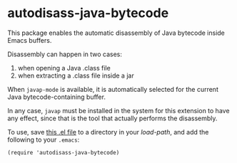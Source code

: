 autodisass-java-bytecode
========================

This package enables the automatic disassembly of Java bytecode inside
Emacs buffers.

Disassembly can happen in two cases:
1. when opening a Java .class file
2. when extracting a .class file inside a jar

When `javap-mode` is available, it is automatically selected for the
current Java bytecode-containing buffer.

In any case, `javap` must be installed in the system for this
extension to have any effect, since that is the tool that actually
performs the disassembly.


To use, save [this .el file](autodisass-java-bytecode.el) to a
directory in your *load-path*, and add the following to your `.emacs`:

    (require 'autodisass-java-bytecode)
